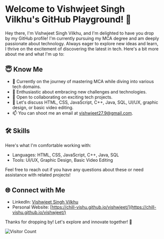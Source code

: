 # Welcome to Vishwjeet Singh Vilkhu's GitHub Playground! 👋

Hey there, I'm Vishwjeet Singh Vilkhu, and I'm delighted to have you drop by my GitHub profile! I'm currently pursuing my MCA degree and am deeply passionate about technology. Always eager to explore new ideas and learn, I thrive on the excitement of discovering the latest in tech. Here's a bit more about me and what I'm up to:

## 😇 Know Me

- 🔭 Currently on the journey of mastering MCA while diving into various tech domains.
- 🌱 Enthusiastic about embracing new challenges and technologies.
- 👯 Open to collaborating on exciting tech projects.
- 💬 Let's discuss HTML, CSS, JavaScript, C++, Java, SQL, UI/UX, graphic design, or basic video editing.
- 📫 You can shoot me an email at [vishwjeet27.9@gmail.com](mailto:vishwjeet27.9@gmail.com).

## 🛠️ Skills

Here's what I'm comfortable working with:

- Languages: HTML, CSS, JavaScript, C++, Java, SQL
- Tools: UI/UX, Graphic Design, Basic Video Editing

Feel free to reach out if you have any questions about these or need assistance with related projects!

## 🌐 Connect with Me

- LinkedIn: [Vishwjeet Singh Vilkhu](https://in.linkedin.com/in/vishwjeet27)
- Personal Website: [https://chill-vishu.github.io/vishwjeet/](https://chill-vishu.github.io/vishwjeet/)

Thanks for dropping by! Let's explore and innovate together! 🚀

![Visitor Count](https://profile-counter.glitch.me/{chill.vishu}/count.svg)
